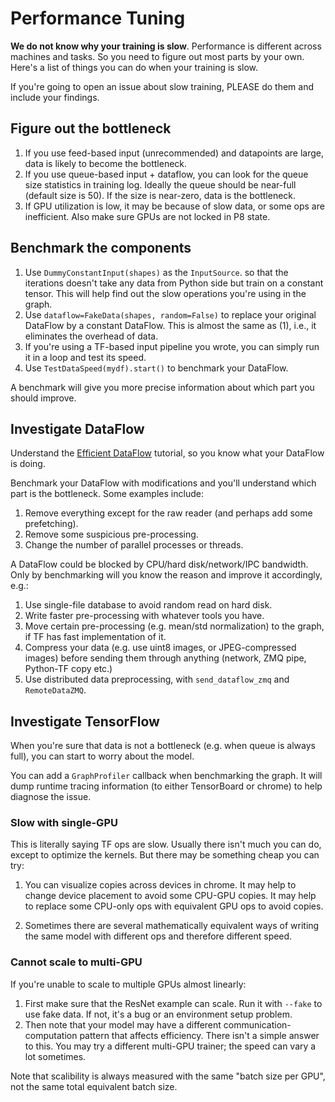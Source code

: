 
# Performance Tuning

__We do not know why your training is slow__.
Performance is different across machines and tasks. So you need to figure out most parts by your own.
Here's a list of things you can do when your training is slow.

If you're going to open an issue about slow training, PLEASE do them and include your findings.

## Figure out the bottleneck

1. If you use feed-based input (unrecommended) and datapoints are large, data is likely to become the
	 bottleneck.
2. If you use queue-based input + dataflow, you can look for the queue size statistics in
	 training log. Ideally the queue should be near-full (default size is 50).
 	 If the size is near-zero, data is the bottleneck.
3. If GPU utilization is low, it may be because of slow data, or some ops are inefficient. Also make sure GPUs are not locked in P8 state.

## Benchmark the components
1. Use `DummyConstantInput(shapes)` as the `InputSource`.
	so that the iterations doesn't take any data from Python side but train on a constant tensor.
	This will help find out the slow operations you're using in the graph.
2. Use `dataflow=FakeData(shapes, random=False)` to replace your original DataFlow by a constant DataFlow.
  This is almost the same as (1), i.e., it eliminates the overhead of data.
3. If you're using a TF-based input pipeline you wrote, you can simply run it in a loop and test its speed.
4. Use `TestDataSpeed(mydf).start()` to benchmark your DataFlow.

A benchmark will give you more precise information about which part you should improve.

## Investigate DataFlow

Understand the [Efficient DataFlow](efficient-dataflow.html) tutorial, so you know what your DataFlow is doing.

Benchmark your DataFlow with modifications and you'll understand which part is the bottleneck. Some examples
include:

1. Remove everything except for the raw reader (and perhaps add some prefetching).
2. Remove some suspicious pre-processing.
3. Change the number of parallel processes or threads.

A DataFlow could be blocked by CPU/hard disk/network/IPC bandwidth. Only by benchmarking will you
know the reason and improve it accordingly, e.g.:

1. Use single-file database to avoid random read on hard disk.
2. Write faster pre-processing with whatever tools you have.
3. Move certain pre-processing (e.g. mean/std normalization) to the graph, if TF has fast implementation of it.
4. Compress your data (e.g. use uint8 images, or JPEG-compressed images) before sending them through
	 anything (network, ZMQ pipe, Python-TF copy etc.)
5. Use distributed data preprocessing, with `send_dataflow_zmq` and `RemoteDataZMQ`.

## Investigate TensorFlow

When you're sure that data is not a bottleneck (e.g. when queue is always full), you can start to
worry about the model.

You can add a `GraphProfiler` callback when benchmarking the graph. It will
dump runtime tracing information (to either TensorBoard or chrome) to help diagnose the issue.

### Slow with single-GPU
This is literally saying TF ops are slow. Usually there isn't much you can do, except to optimize the kernels.
But there may be something cheap you can try:

1. You can visualize copies across devices in chrome.
	 It may help to change device placement to avoid some CPU-GPU copies.
	 It may help to replace some CPU-only ops with equivalent GPU ops to avoid copies.

2. Sometimes there are several mathematically equivalent ways of writing the same model
	 with different ops and therefore different speed.

### Cannot scale to multi-GPU
If you're unable to scale to multiple GPUs almost linearly:
1. First make sure that the ResNet example can scale. Run it with `--fake` to use fake data.
	If not, it's a bug or an environment setup problem.
2. Then note that your model may have a different communication-computation pattern that affects efficiency.
	 There isn't a simple answer to this.
	 You may try a different multi-GPU trainer; the speed can vary a lot sometimes.

Note that scalibility is always measured with the same "batch size per GPU", not the same total equivalent batch size.
